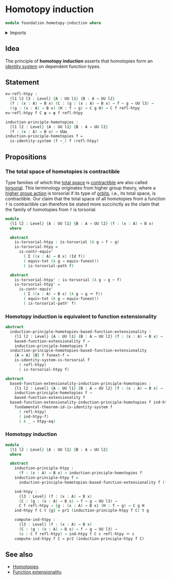 # Homotopy induction

```agda
module foundation.homotopy-induction where
```

<details><summary>Imports</summary>

```agda
open import foundation.dependent-pair-types
open import foundation.function-extensionality
open import foundation.identity-systems
open import foundation.universe-levels

open import foundation-core.contractible-types
open import foundation-core.functoriality-dependent-pair-types
open import foundation-core.homotopies
open import foundation-core.identity-types
open import foundation-core.torsorial-type-families
```

</details>

## Idea

The principle of **homotopy induction** asserts that homotopies form an
[identity system](foundation.identity-systems.md) on dependent function types.

## Statement

```agda
ev-refl-htpy :
  {l1 l2 l3 : Level} {A : UU l1} {B : A → UU l2}
  (f : (x : A) → B x) (C : (g : (x : A) → B x) → f ~ g → UU l3) →
  ((g : (x : A) → B x) (H : f ~ g) → C g H) → C f refl-htpy
ev-refl-htpy f C φ = φ f refl-htpy

induction-principle-homotopies :
  {l1 l2 : Level} {A : UU l1} {B : A → UU l2}
  (f : (x : A) → B x) → UUω
induction-principle-homotopies f =
  is-identity-system (f ~_) f (refl-htpy)
```

## Propositions

### The total space of homotopies is contractible

Type families of which the [total space](foundation.dependent-pair-types.md) is
[contractible](foundation-core.contractible-types.md) are also called
[torsorial](foundation-core.torsorial-type-families.md). This terminology
originates from higher group theory, where a
[higher group action](higher-group-theory.higher-group-actions.md) is torsorial
if its type of [orbits](higher-group-theory.orbits-higher-group-actions.md),
i.e., its total space, is contractible. Our claim that the total space of all
homotopies from a function `f` is contractible can therefore be stated more
succinctly as the claim that the family of homotopies from `f` is torsorial.

```agda
module _
  {l1 l2 : Level} {A : UU l1} {B : A → UU l2} (f : (x : A) → B x)
  where

  abstract
    is-torsorial-htpy : is-torsorial (λ g → f ~ g)
    is-torsorial-htpy =
      is-contr-equiv'
        ( Σ ((x : A) → B x) (Id f))
        ( equiv-tot (λ g → equiv-funext))
        ( is-torsorial-path f)

  abstract
    is-torsorial-htpy' : is-torsorial (λ g → g ~ f)
    is-torsorial-htpy' =
      is-contr-equiv'
        ( Σ ((x : A) → B x) (λ g → g ＝ f))
        ( equiv-tot (λ g → equiv-funext))
        ( is-torsorial-path' f)
```

### Homotopy induction is equivalent to function extensionality

```agda
abstract
  induction-principle-homotopies-based-function-extensionality :
    {l1 l2 : Level} {A : UU l1} {B : A → UU l2} (f : (x : A) → B x) →
    based-function-extensionality f →
    induction-principle-homotopies f
  induction-principle-homotopies-based-function-extensionality
    {A = A} {B} f funext-f =
    is-identity-system-is-torsorial f
      ( refl-htpy)
      ( is-torsorial-htpy f)

abstract
  based-function-extensionality-induction-principle-homotopies :
    {l1 l2 : Level} {A : UU l1} {B : A → UU l2} (f : (x : A) → B x) →
    induction-principle-homotopies f →
    based-function-extensionality f
  based-function-extensionality-induction-principle-homotopies f ind-htpy-f =
    fundamental-theorem-id-is-identity-system f
      ( refl-htpy)
      ( ind-htpy-f)
      ( λ _ → htpy-eq)
```

### Homotopy induction

```agda
module _
  {l1 l2 : Level} {A : UU l1} {B : A → UU l2}
  where

  abstract
    induction-principle-htpy :
      (f : (x : A) → B x) → induction-principle-homotopies f
    induction-principle-htpy f =
      induction-principle-homotopies-based-function-extensionality f (funext f)

    ind-htpy :
      {l3 : Level} (f : (x : A) → B x)
      (C : (g : (x : A) → B x) → f ~ g → UU l3) →
      C f refl-htpy → {g : (x : A) → B x} (H : f ~ g) → C g H
    ind-htpy f C t {g} = pr1 (induction-principle-htpy f C) t g

    compute-ind-htpy :
      {l3 : Level} (f : (x : A) → B x)
      (C : (g : (x : A) → B x) → f ~ g → UU l3) →
      (c : C f refl-htpy) → ind-htpy f C c refl-htpy ＝ c
    compute-ind-htpy f C = pr2 (induction-principle-htpy f C)
```

## See also

- [Homotopies](foundation.homotopies.md).
- [Function extensionality](foundation.function-extensionality.md).
